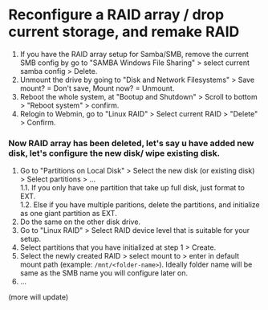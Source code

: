 # Reconfigure a RAID array / drop current storage, and remake RAID

1. If you have the RAID array setup for Samba/SMB, remove the current SMB config by go to "SAMBA Windows File Sharing" > select current samba config > Delete.
2. Unmount the drive by going to "Disk and Network Filesystems" > Save mount? = Don't save, Mount now? = Unmount.
3. Reboot the whole system, at "Bootup and Shutdown" > Scroll to bottom > "Reboot system" > confirm.
4. Relogin to Webmin, go to "Linux RAID" > Select current RAID > "Delete" > Confirm.

### Now RAID array has been deleted, let's say u have added new disk, let's configure the new disk/ wipe existing disk.
1. Go to "Partitions on Local Disk" > Select the new disk (or existing disk) > Select partitions > ...<br>
   1.1. If you only have one partition that take up full disk, just format to EXT.<br>
   1.2. Else if you have multiple paritions, delete the partitions, and initialize as one giant partition as EXT.
2. Do the same on the other disk drive.
3. Go to "Linux RAID" > Select RAID device level that is suitable for your setup.
4. Select partitions that you have initialized at step 1 > Create.
5. Select the newly created RAID > select mount to > enter in default mount path (example: `/mnt/<folder-name>`). Ideally folder name will be same as the SMB name you will configure later on.
6. ...

(more will update)
